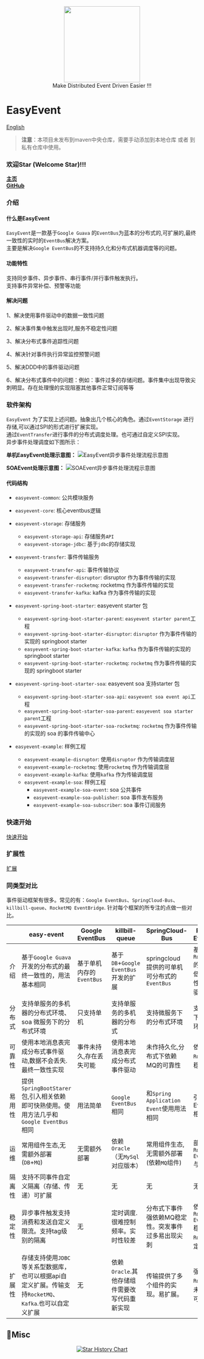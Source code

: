 <div align=center><img src="/doc/image/logo.png" width="200"/></div>

<div align=center> Make Distributed Event Driven Easier !!! </div>

# EasyEvent
[English](README.md)
> **注意**：本项目未发布到maven中央仓库，需要手动添加到本地仓库 或者 到私有仓库中使用。

### 欢迎Star (Welcome Star)!!!

**[主页](https://openquartz.github.io/)** \
**[GitHub](https://github.com/openquartz/easy-event)**

### 介绍

#### 什么是EasyEvent

`EasyEvent`是一款基于`Google Guava` 的`EventBus`为蓝本的分布式的,可扩展的,最终一致性的实时的`EventBus`解决方案。\
主要是解决`Google EventBus`的不支持持久化和分布式机器调度等的问题。

#### 功能特性

支持同步事件、异步事件、串行事件/并行事件触发执行。\
支持事件异常补偿、预警等功能

#### 解决问题

1、解决使用事件驱动中的数据一致性问题

2、解决事件集中触发出现时,服务不稳定性问题

3、解决分布式事件追踪性问题

4、解决针对事件执行异常监控预警问题

5、解决DDD中的事件驱动问题

6、解决分布式事件中的问题：例如：事件过多的存储问题。事件集中出现导致尖刺明显。存在处理慢的实现阻塞其他事件正常订阅等等

### 软件架构

`EasyEvent` 为了实现上述问题。抽象出几个核心的角色。通过`EventStorage` 进行存储,可以通过SPI的形式进行扩展实现。\
通过`EventTransfer`进行事件的分布式调度处理。也可通过自定义SPI实现。\
异步事件处理调度如下图所示：

**单机EasyEvent处理示意图：**
![EasyEvent异步事件处理流程示意图](./doc/image/EasyEvent.png)

**SOAEvent处理示意图：**
![SOAEvent异步事件处理流程示意图](./doc/image/SOAEvent.png)

#### 代码结构

- `easyevent-common`: 公共模块服务

- `easyevent-core`: 核心eventbus逻辑

- `easyevent-storage`: 存储服务
    - `easyevent-storage-api`: 存储服务`API`
    - `easyevent-storage-jdbc`: 基于`jdbc`的存储实现

- `easyevent-transfer`: 事件传输服务
    - `easyevent-transfer-api`: 事件传输协议
    - `easyevent-transfer-disruptor`: disruptor 作为事件传输的实现
    - `easyevent-transfer-rocketmq`: rocketmq 作为事件传输的实现
    - `easyevent-transfer-kafka`: kafka 作为事件传输的实现

- `easyevent-spring-boot-starter`: easyevent starter 包
    - `easyevent-spring-boot-starter-parent`: `easyevent starter parent`工程
    - `easyevent-spring-boot-starter-disruptor`: `disruptor` 作为事件传输的实现的 springboot starter
    - `easyevent-spring-boot-starter-kafka`: `kafka` 作为事件传输的实现的 springboot starter
    - `easyevent-spring-boot-starter-rocketmq`: `rocketmq` 作为事件传输的实现的 springboot starter

- `easyevent-spring-boot-starter-soa`: easyevent soa 支持starter 包
    - `easyevent-spring-boot-starter-soa-api`: `easyevent soa event api`工程
    - `easyevent-spring-boot-starter-soa-parent`: `easyevent soa starter parent`工程
    - `easyevent-spring-boot-starter-soa-rocketmq`: `rocketmq` 作为事件传输的实现的 soa 的事件传输中心

- `easyevent-example`: 样例工程
    - `easyevent-example-disruptor`: 使用`disruptor` 作为传输调度层
    - `easyevent-example-rocketmq`: 使用`rocketmq` 作为传输调度层
    - `easyevent-example-kafka`: 使用`kafka` 作为传输调度层
    - `easyevent-example-soa`: 样例工程
        - `easyevent-example-soa-event`: soa 公共事件
        - `easyevent-example-soa-publisher`: soa 事件发布服务
        - `easyevent-example-soa-subscriber`: soa 事件订阅服务

### 快速开始

[快速开始](doc/QuickStart_zh.md)

### 扩展性

[扩展](doc/Extend_zh.md)

### 同类型对比

事件驱动框架有很多。常见的有：`Google EventBus`、`SpringCloud-Bus`、`killbill-queue`、`RocketMQ EventBridge`.
针对每个框架的所专注的点做一些对比。

|     | easy-event                                                      | Google EventBus    | killbill-queue                | SpringCloud-Bus                   | RocketMQ EventBridge                          |
|-----|-----------------------------------------------------------------|--------------------|-------------------------------|-----------------------------------|-----------------------------------------------|
| 介绍  | 基于`Google Guava`开发的分布式的最终一致性的，用法基本相同                            | 基于单机内存的 `EventBus` | 基于`DB`+`Google EventBus`开发的扩展 | springcloud 提供的可单机可分布式的`EventBus` | 基于`RocketMQ5.0`的高可靠、低耦合、高性能的事件驱动架构            |
| 分布式 | 支持单服务的多机器的分布式环境、soa 微服务下的分布式环境                                  | 只支持单机              | 支持单服务的多机器的分布式                 | 支持微服务下的分布式环境                      | 支持微服务下的分布式环境                                  |                                               | 只支持单机              | 支持单服务的多机器的分布式                 | 支持微服务下的分布式环境                      | 支持微服务下的分布式环境                                  | 
| 可靠性 | 使用本地消息表完成分布式事件驱动,数据不会丢失.最终一致性实现                                 | 事件未持久,存在丢失可能       | 使用本地消息表完成分布式事件驱动              | 未作持久化,分布式下依赖 MQ的可靠性               | 依赖`RocketMQ`的稳定性                              |
| 易用性 | 提供`SpringBootStarer`包,引入相关依赖即可快熟使用。使用方法几乎和`Google EventBus` 相同  | 用法简单               | `Google EventBus` 相同          | 和`Spring Application Event`使用用法相同 | 引入EventBridge相关依赖                             |
| 运维  | 常用组件生态,无需额外部署(`DB`+`MQ`)                                        | 无需额外部署             | 依赖`Oracle`（无`MySql`对应版本）      | 常用组件生态,无需额外部署(依赖`MQ`组件)           | 部署服务`RocketMQ EventBridge` 与 `RocketMQ`       |
| 隔离性 | 支持不同事件自定义隔离（存储、传递）可扩展                                           | 无                  | 无                             | 无                                 | 无                                             |
| 稳定性 | 异步事件触发支持消费和发送自定义限流。支持tag级别的隔离                                   | 无                  | 定时调度.很难控制频率。实时性较差             | 分布式下事件强依赖MQ稳定性。突发事件过多易出现尖刺        | 依赖服务 `RocketMQ EventBridge` 稳定性和`RocketMQ`稳定性 |
| 扩展性 | 存储支持使用`JDBC`等关系型数据库，也可以根据api自定义扩展。传输支持`RocketMQ`、`Kafka`.也可以自定义扩展 | 无                  | 依赖`Oracle`.其他存储组件需要改写代码重新实现   | 传输提供了多个组件的实现。易扩展。                 | 强依赖`RocketMQ`,暂未提供其他可替换组件                     |

## 🌟Misc

<div align="center">

[![Star History Chart](https://api.star-history.com/svg?repos=openquartz/easy-event&type=Date)](https://www.star-history.com/#openquartz/easy-event&Date)

</div>
